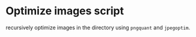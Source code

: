 # Optimize images script

recursively optimize images in the directory using `pngquant` and `jpegoptim`.
